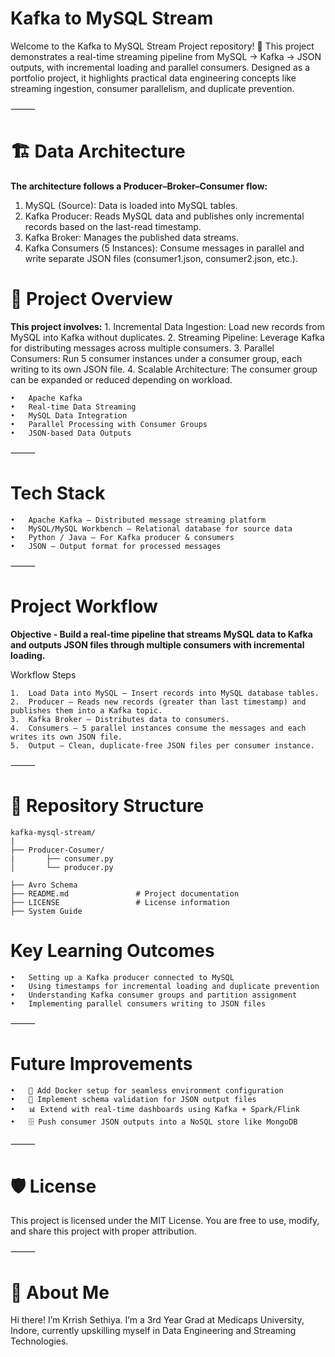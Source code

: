 # Kafka to MySQL Stream

Welcome to the Kafka to MySQL Stream Project repository! 🚀
This project demonstrates a real-time streaming pipeline from MySQL → Kafka → JSON outputs, with incremental loading and parallel consumers. Designed as a portfolio project, it highlights practical data engineering concepts like streaming ingestion, consumer parallelism, and duplicate prevention.

⸻

# 🏗️ **Data Architecture**

**The architecture follows a Producer–Broker–Consumer flow:**

1.	MySQL (Source): Data is loaded into MySQL tables.
2.	Kafka Producer: Reads MySQL data and publishes only incremental records based on the last-read timestamp.
3.	Kafka Broker: Manages the published data streams.
4.	Kafka Consumers (5 Instances): Consume messages in parallel and write separate JSON files (consumer1.json, consumer2.json, etc.).

# **📖 Project Overview**

**This project involves:**
	1.	Incremental Data Ingestion: Load new records from MySQL into Kafka without duplicates.
	2.	Streaming Pipeline: Leverage Kafka for distributing messages across multiple consumers.
	3.	Parallel Consumers: Run 5 consumer instances under a consumer group, each writing to its own JSON file.
	4.	Scalable Architecture: The consumer group can be expanded or reduced depending on workload.

	•	Apache Kafka
	•	Real-time Data Streaming
	•	MySQL Data Integration
	•	Parallel Processing with Consumer Groups
	•	JSON-based Data Outputs

⸻

# **Tech Stack** 
	•	Apache Kafka – Distributed message streaming platform
	•	MySQL/MySQL Workbench – Relational database for source data
	•	Python / Java – For Kafka producer & consumers
	•	JSON – Output format for processed messages

⸻

# **Project Workflow**

**Objective - Build a real-time pipeline that streams MySQL data to Kafka and outputs JSON files through multiple consumers with incremental loading.**

Workflow Steps

	1.	Load Data into MySQL – Insert records into MySQL database tables.
	2.	Producer – Reads new records (greater than last timestamp) and publishes them into a Kafka topic.
	3.	Kafka Broker – Distributes data to consumers.
	4.	Consumers – 5 parallel instances consume the messages and each writes its own JSON file.
	5.	Output – Clean, duplicate-free JSON files per consumer instance.

⸻

# **📂 Repository Structure**

```
kafka-mysql-stream/
|
├── Producer-Cosumer/
|       ├── consumer.py        
│   	└── producer.py

├── Avro Schema
├── README.md               # Project documentation
├── LICENSE                 # License information
├── System Guide
```

# **Key Learning Outcomes**
	•	Setting up a Kafka producer connected to MySQL
	•	Using timestamps for incremental loading and duplicate prevention
	•	Understanding Kafka consumer groups and partition assignment
	•	Implementing parallel consumers writing to JSON files

⸻

# **Future Improvements**
	•	🐳 Add Docker setup for seamless environment configuration
	•	📑 Implement schema validation for JSON output files
	•	📊 Extend with real-time dashboards using Kafka + Spark/Flink
	•	🗄️ Push consumer JSON outputs into a NoSQL store like MongoDB

⸻

# **🛡️ License**

This project is licensed under the MIT License. You are free to use, modify, and share this project with proper attribution.

⸻

# **🌟 About Me**

Hi there! I’m Krrish Sethiya. I’m a 3rd Year Grad at Medicaps University, Indore, currently upskilling myself in Data Engineering and Streaming Technologies.
